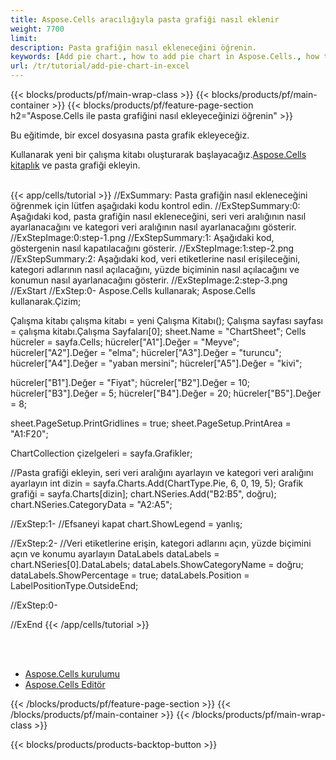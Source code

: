```yaml
---
title: Aspose.Cells aracılığıyla pasta grafiği nasıl eklenir
weight: 7700
limit:
description: Pasta grafiğin nasıl ekleneceğini öğrenin.
keywords: [Add pie chart., how to add pie chart in Aspose.Cells., how to add pie chart using Aspose.Cells]
url: /tr/tutorial/add-pie-chart-in-excel
---
```

{{< blocks/products/pf/main-wrap-class >}}
{{< blocks/products/pf/main-container >}}
{{< blocks/products/pf/feature-page-section h2="Aspose.Cells ile pasta grafiğini nasıl ekleyeceğinizi öğrenin" >}}

<p>
Bu eğitimde, bir excel dosyasına pasta grafik ekleyeceğiz.
</p>

<p>
 Kullanarak yeni bir çalışma kitabı oluşturarak başlayacağız.<a href="https://www.nuget.org/packages/Aspose.Cells">Aspose.Cells kitaplık</a> ve pasta grafiği ekleyin.
</p>

<br />
{{< app/cells/tutorial >}}
//ExSummary: Pasta grafiğin nasıl ekleneceğini öğrenmek için lütfen aşağıdaki kodu kontrol edin.
//ExStepSummary:0: Aşağıdaki kod, pasta grafiğin nasıl ekleneceğini, seri veri aralığının nasıl ayarlanacağını ve kategori veri aralığının nasıl ayarlanacağını gösterir.
//ExStepImage:0:step-1.png
//ExStepSummary:1: Aşağıdaki kod, göstergenin nasıl kapatılacağını gösterir.
//ExStepImage:1:step-2.png
//ExStepSummary:2: Aşağıdaki kod, veri etiketlerine nasıl erişileceğini, kategori adlarının nasıl açılacağını, yüzde biçiminin nasıl açılacağını ve konumun nasıl ayarlanacağını gösterir.
//ExStepImage:2:step-3.png
//ExStart
//ExStep:0-
Aspose.Cells kullanarak;
Aspose.Cells kullanarak.Çizim;

Çalışma kitabı çalışma kitabı = yeni Çalışma Kitabı();
Çalışma sayfası sayfası = çalışma kitabı.Çalışma Sayfaları[0];
sheet.Name = "ChartSheet";
Cells hücreler = sayfa.Cells;
hücreler["A1"].Değer = "Meyve";
hücreler["A2"].Değer = "elma";
hücreler["A3"].Değer = "turuncu";
hücreler["A4"].Değer = "yaban mersini";
hücreler["A5"].Değer = "kivi";

hücreler["B1"].Değer = "Fiyat";
hücreler["B2"].Değer = 10;
hücreler["B3"].Değer = 5;
hücreler["B4"].Değer = 20;
hücreler["B5"].Değer = 8;

sheet.PageSetup.PrintGridlines = true;
sheet.PageSetup.PrintArea = "A1:F20";

ChartCollection çizelgeleri = sayfa.Grafikler;

//Pasta grafiği ekleyin, seri veri aralığını ayarlayın ve kategori veri aralığını ayarlayın
int dizin = sayfa.Charts.Add(ChartType.Pie, 6, 0, 19, 5);
Grafik grafiği = sayfa.Charts[dizin];
chart.NSeries.Add("B2:B5", doğru);
chart.NSeries.CategoryData = "A2:A5";

//ExStep:1-
//Efsaneyi kapat
chart.ShowLegend = yanlış;

//ExStep:2-
//Veri etiketlerine erişin, kategori adlarını açın, yüzde biçimini açın ve konumu ayarlayın
DataLabels dataLabels = chart.NSeries[0].DataLabels;
dataLabels.ShowCategoryName = doğru;
dataLabels.ShowPercentage = true;
dataLabels.Position = LabelPositionType.OutsideEnd;

//ExStep:0-

//ExEnd
{{< /app/cells/tutorial >}}
<br />

<br />
<br />
<div class="code-sample">
    <ul class="link-list">
        <li class="link-item"><a href="https://docs.aspose.com/cells/net/installation/">Aspose.Cells kurulumu</a></li>
        <li class="link-item"><a href="https://products.aspose.app/cells/editor/">Aspose.Cells Editör</a></li>
    </ul>
</div>

{{< /blocks/products/pf/feature-page-section >}}
{{< /blocks/products/pf/main-container >}}
{{< /blocks/products/pf/main-wrap-class >}}

{{< blocks/products/products-backtop-button >}}